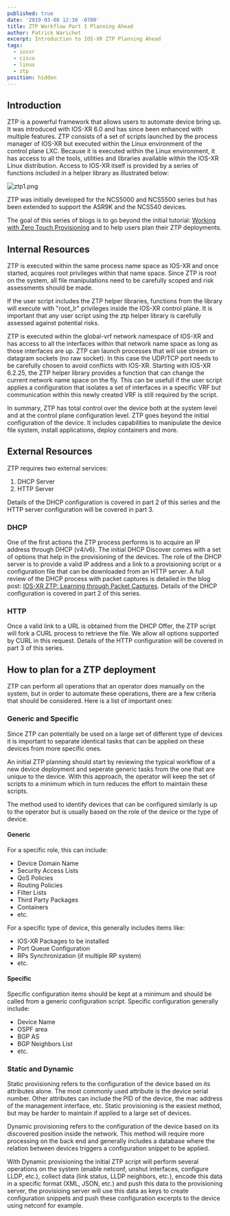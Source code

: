 ```yaml
---
published: true
date: '2019-03-08 12:38 -0700'
title: ZTP Workflow Part 1 Planning Ahead
author: Patrick Warichet
excerpt: Introduction to IOS-XR ZTP Planning Ahead
tags:
  - iosxr
  - cisco
  - linux
  - ztp
position: hidden
---
```


## Introduction

ZTP is a powerful framework that allows users to automate device bring up. It was introduced with IOS-XR 6.0 and has since been enhanced with multiple features.
ZTP consists of a set of scripts launched by the process manager of IOS-XR but executed within the Linux environment of the control plane LXC.
Because it is executed within the Linux environment, it has access to all the tools, utilities and libraries available within the IOS-XR Linux distribution.
Access to IOS-XR itself is provided by a series of functions included in a helper library as illustrated below:

![ztp1.png]({{site.baseurl}}/images/ztp1.png)

ZTP was initially developed for the NCS5000 and NCS5500 series but has been extended to support the ASR9K and the NCS540 devices.

The goal of this series of blogs is to go beyond the initial tutorial: [Working with Zero Touch Provisioning](https://xrdocs.io/ztp/tutorials/2016-08-26-working-with-ztp/) and to help users plan their ZTP deployments.

## Internal Resources

ZTP is executed within the same process name space as IOS-XR and once started, acquires root privileges within that name space. Since ZTP is root on the system, all file manipulations need to be carefully scoped and risk assessments should be made.

If the user script includes the ZTP helper libraries, functions from the library will execute with "root_lr" privileges inside the IOS-XR control plane. It is important that any user script using the ztp helper library is carefully assessed against potential risks.

ZTP is executed within the global-vrf network namespace of IOS-XR and has access to all the interfaces within that network name space as long as those interfaces are up. ZTP can launch processes that will use stream or datagram sockets (no raw socket). In this case the UDP/TCP port needs to be carefully chosen to avoid conflicts with IOS-XR.
Starting with IOS-XR 6.2.25, the ZTP helper library provides a function that can change the current network name space on the fly. This can be usefull if the user script applies a configuration that isolates a set of interfaces in a specific VRF but communication within this newly created VRF is still required by the script.

In summary, ZTP has total control over the device both at the system level and at the control plane configuration level. ZTP goes beyond the initial configuration of the device. It includes capabilities to manipulate the device file system, install applications, deploy containers and more.

## External Resources

ZTP requires two external services:

1. DHCP Server
2. HTTP Server

Details of the DHCP configuration is covered in part 2 of this series and the HTTP server configuration will be covered in part 3.

### DHCP

One of the first actions the ZTP process performs is to acquire an IP address through DHCP (v4/v6). The initial DHCP Discover comes with a set of options that help in the provisioning of the devices. The role of the DHCP server is to provide a valid IP address and a link to a provisioning script or a configuration file that can be downloaded from an HTTP server.
A full review of the DHCP process with packet captures is detailed in the blog post: [IOS-XR ZTP: Learning through Packet Captures](https://xrdocs.io/ztp/blogs/2017-09-21-ios-xr-ztp-learning-through-packet-captures/).
Details of the DHCP configuration is covered in part 2 of this series.

### HTTP

Once a valid link to a URL is obtained from the DHCP Offer, the ZTP script will fork a CURL process to retrieve the file. We allow all options supported by CURL in this request. Details of the HTTP configuration will be covered in part 3 of this series.

## How to plan for a ZTP deployment
ZTP can perform all operations that an operator does manually on the system, but in order to automate these operations, there are a few criteria that should be considered. Here is a list of important ones:

### Generic and Specific
Since ZTP can potentially be used on a large set of different type of devices it is important to separate identical tasks that can be applied on these devices from more specific ones.

An initial ZTP planning should start by reviewing the typical workflow of a new device deployment and seperate generic tasks from the one that are unique to the device. With this approach, the operator will keep the set of scripts to a minimum which in turn reduces the effort to maintain these scripts.

The method used to identify devices that can be configured similarly is up to the operator but is usually based on the role of the device or the type of device.

#### Generic
For a specific role, this can include:

* Device Domain Name
* Security Access Lists
* QoS Policies
* Routing Policies
* Filter Lists
* Third Party Packages
* Containers
* etc.

For a specific type of device, this generally includes items like:

* IOS-XR Packages to be installed
* Port Queue Configuration
* RPs Synchronization (if multiple RP system)
* etc.

#### Specific
Specific configuration items should be kept at a minimum and should be called from a generic configuration script.
Specific configuration generally include:

* Device Name
* OSPF area
* BGP AS
* BGP Neighbors List
* etc.

### Static and Dynamic
Static provisioning refers to the configuration of the device based on its attributes alone. The most commonly used attribute is the device serial number. Other attributes can include the PID of the device, the mac address of the management interface, etc.
Static provisioning is the easiest method, but may be harder to maintain if applied to a large set of devices.

Dynamic provisioning refers to the configuration of the device based on its discovered position inside the network. This method will require more processing on the back end and generally includes a database where the relation between devices triggers a configuration snippet to be applied.

With Dynamic provisioning the initial ZTP script will perform several operations on the system (enable netconf, unshut interfaces, configure LLDP, etc.), collect data (link status, LLDP neighbors, etc.), encode this data in a specific format (XML, JSON, etc.) and push this data to the provisioning server, the provisioing server will use this data as keys to create configuration snippets and push these configuration excerpts to the device using netconf for example.  
